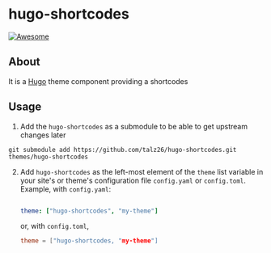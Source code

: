 # hugo-shortcodes

[![Awesome](https://awesome.re/badge.svg)](https://github.com/budparr/awesome-hugo)

## About


It is a [Hugo](https://gohugo.io) theme component providing a shortcodes





## Usage

1. Add the `hugo-shortcodes` as a submodule to be able to get upstream changes later 

`git submodule add https://github.com/talz26/hugo-shortcodes.git themes/hugo-shortcodes`

2. Add `hugo-shortcodes` as the left-most element of the `theme` list variable in your site's or theme's configuration file `config.yaml` or `config.toml`. Example, with `config.yaml`:
    ```yaml

    theme: ["hugo-shortcodes", "my-theme"]
    ```
    or, with `config.toml`,

    ```toml
    theme = ["hugo-shortcodes, "my-theme"]

